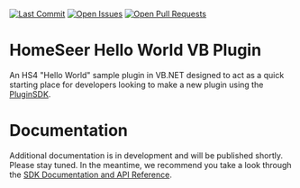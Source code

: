 [![Last Commit][maintained-badge]][commits-url]
[![Open Issues][open-issues]][issues-url]
[![Open Pull Requests][open-pull-requests]][pull-requests-url]

# HomeSeer Hello World VB Plugin
An HS4 "Hello World" sample plugin in VB.NET designed to act as a quick starting place for developers looking to make a new plugin using the [PluginSDK][sdk-url].

# Documentation
Additional documentation is in development and will be published shortly.  Please stay tuned.  In the meantime, we recommend you take a look through the [SDK Documentation and API Reference][docs-url].

[sdk-url]: https://github.com/HomeSeer/Plugin-SDK
[docs-url]: https://docs.homeseer.com/display/HSPI
[open-issues]: https://img.shields.io/github/issues-raw/HomeSeer/Hello-World-Plugin-VB
[open-pull-requests]: https://img.shields.io/github/issues-pr-raw/HomeSeer/Hello-World-Plugin-VB
[maintained-badge]: https://img.shields.io/github/last-commit/HomeSeer/Hello-World-Plugin-VB
[issues-url]: https://github.com/HomeSeer/Hello-World-Plugin-VB/issues
[pull-requests-url]: https://github.com/HomeSeer/Hello-World-Plugin-VB/pulls
[commits-url]: https://github.com/HomeSeer/Hello-World-Plugin-VB/commits/master
